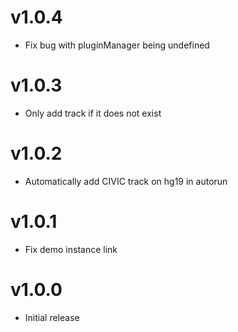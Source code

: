 # v1.0.4

- Fix bug with pluginManager being undefined

# v1.0.3

- Only add track if it does not exist

# v1.0.2

- Automatically add CIVIC track on hg19 in autorun

# v1.0.1

- Fix demo instance link

# v1.0.0

- Initial release

